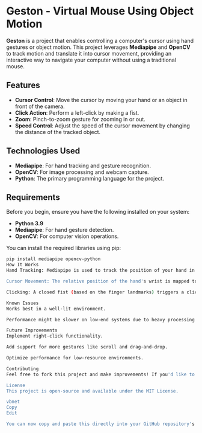 # **Geston - Virtual Mouse Using Object Motion**

**Geston** is a project that enables controlling a computer's cursor using hand gestures or object motion. This project leverages **Mediapipe** and **OpenCV** to track motion and translate it into cursor movement, providing an interactive way to navigate your computer without using a traditional mouse.

## **Features**
- **Cursor Control**: Move the cursor by moving your hand or an object in front of the camera.
- **Click Action**: Perform a left-click by making a fist.
- **Zoom**: Pinch-to-zoom gesture for zooming in or out.
- **Speed Control**: Adjust the speed of the cursor movement by changing the distance of the tracked object.
  
## **Technologies Used**
- **Mediapipe**: For hand tracking and gesture recognition.
- **OpenCV**: For image processing and webcam capture.
- **Python**: The primary programming language for the project.

## **Requirements**
Before you begin, ensure you have the following installed on your system:

- **Python 3.9**
- **Mediapipe**: For hand gesture detection.
- **OpenCV**: For computer vision operations.
  
You can install the required libraries using pip:

```bash
pip install mediapipe opencv-python
How It Works
Hand Tracking: Mediapipe is used to track the position of your hand in front of the camera. By analyzing the hand's keypoints, the position is mapped to the screen to move the cursor.

Cursor Movement: The relative position of the hand's wrist is mapped to the screen coordinates, allowing smooth cursor movement.

Clicking: A closed fist (based on the finger landmarks) triggers a click action.

Known Issues
Works best in a well-lit environment.

Performance might be slower on low-end systems due to heavy processing required for hand tracking.

Future Improvements
Implement right-click functionality.

Add support for more gestures like scroll and drag-and-drop.

Optimize performance for low-resource environments.

Contributing
Feel free to fork this project and make improvements! If you'd like to contribute or report any issues, please feel free to open an issue or pull request.

License
This project is open-source and available under the MIT License.

vbnet
Copy
Edit

You can now copy and paste this directly into your GitHub repository's `README.md` file! Let me know if
